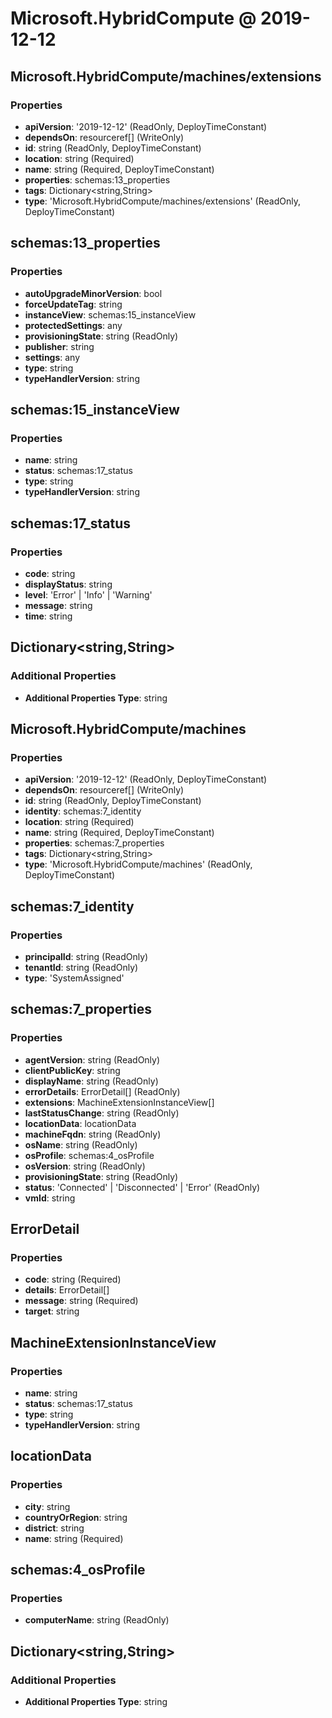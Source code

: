 # Microsoft.HybridCompute @ 2019-12-12

## Microsoft.HybridCompute/machines/extensions
### Properties
* **apiVersion**: '2019-12-12' (ReadOnly, DeployTimeConstant)
* **dependsOn**: resourceref[] (WriteOnly)
* **id**: string (ReadOnly, DeployTimeConstant)
* **location**: string (Required)
* **name**: string (Required, DeployTimeConstant)
* **properties**: schemas:13_properties
* **tags**: Dictionary<string,String>
* **type**: 'Microsoft.HybridCompute/machines/extensions' (ReadOnly, DeployTimeConstant)

## schemas:13_properties
### Properties
* **autoUpgradeMinorVersion**: bool
* **forceUpdateTag**: string
* **instanceView**: schemas:15_instanceView
* **protectedSettings**: any
* **provisioningState**: string (ReadOnly)
* **publisher**: string
* **settings**: any
* **type**: string
* **typeHandlerVersion**: string

## schemas:15_instanceView
### Properties
* **name**: string
* **status**: schemas:17_status
* **type**: string
* **typeHandlerVersion**: string

## schemas:17_status
### Properties
* **code**: string
* **displayStatus**: string
* **level**: 'Error' | 'Info' | 'Warning'
* **message**: string
* **time**: string

## Dictionary<string,String>
### Additional Properties
* **Additional Properties Type**: string

## Microsoft.HybridCompute/machines
### Properties
* **apiVersion**: '2019-12-12' (ReadOnly, DeployTimeConstant)
* **dependsOn**: resourceref[] (WriteOnly)
* **id**: string (ReadOnly, DeployTimeConstant)
* **identity**: schemas:7_identity
* **location**: string (Required)
* **name**: string (Required, DeployTimeConstant)
* **properties**: schemas:7_properties
* **tags**: Dictionary<string,String>
* **type**: 'Microsoft.HybridCompute/machines' (ReadOnly, DeployTimeConstant)

## schemas:7_identity
### Properties
* **principalId**: string (ReadOnly)
* **tenantId**: string (ReadOnly)
* **type**: 'SystemAssigned'

## schemas:7_properties
### Properties
* **agentVersion**: string (ReadOnly)
* **clientPublicKey**: string
* **displayName**: string (ReadOnly)
* **errorDetails**: ErrorDetail[] (ReadOnly)
* **extensions**: MachineExtensionInstanceView[]
* **lastStatusChange**: string (ReadOnly)
* **locationData**: locationData
* **machineFqdn**: string (ReadOnly)
* **osName**: string (ReadOnly)
* **osProfile**: schemas:4_osProfile
* **osVersion**: string (ReadOnly)
* **provisioningState**: string (ReadOnly)
* **status**: 'Connected' | 'Disconnected' | 'Error' (ReadOnly)
* **vmId**: string

## ErrorDetail
### Properties
* **code**: string (Required)
* **details**: ErrorDetail[]
* **message**: string (Required)
* **target**: string

## MachineExtensionInstanceView
### Properties
* **name**: string
* **status**: schemas:17_status
* **type**: string
* **typeHandlerVersion**: string

## locationData
### Properties
* **city**: string
* **countryOrRegion**: string
* **district**: string
* **name**: string (Required)

## schemas:4_osProfile
### Properties
* **computerName**: string (ReadOnly)

## Dictionary<string,String>
### Additional Properties
* **Additional Properties Type**: string

